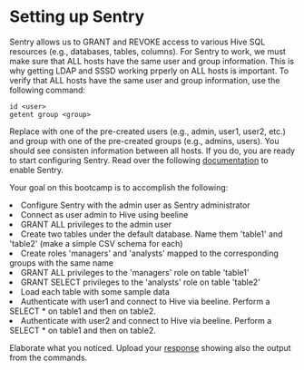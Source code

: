 # Setting up Sentry

Sentry allows us to GRANT and REVOKE access to various Hive SQL resources (e.g., databases, tables, columns). For Sentry to work, we must make sure that ALL hosts have the same user and group information. This is why getting LDAP and SSSD working prperly on ALL hosts is important. To verify that ALL hosts have the same user and group information, use the following command:

```
id <user>
getent group <group>
```

Replace <user> with one of the pre-created users (e.g., admin, user1, user2, etc.) and group with one of the pre-created groups (e.g., admins, users). You should see consisten information between all hosts. If you do, you are ready to start configuring Sentry. Read over the following <a href="xxx">documentation</a> to enable Sentry.

Your goal on this bootcamp is to accomplish the following:

<li>Configure Sentry with the admin user as Sentry administrator</li>
<li>Connect as user admin to Hive using beeline</li>
<li>GRANT ALL privileges to the admin user</li>
<li>Create two tables under the default database. Name them 'table1' and 'table2' (make a simple CSV schema for each)</li>
<li>Create roles 'managers' and 'analysts' mapped to the corresponding groups with the same name</li>
<li>GRANT ALL privileges to the 'managers' role on table 'table1'</li>
<li>GRANT SELECT privileges to the 'analysts' role on table 'table2'</li>
<li>Load each table with some sample data</li>
<li>Authenticate with user1 and connect to Hive via beeline. Perform a SELECT * on table1 and then on table2.</li>
<li>Authenticate with user2 and connect to Hive via beeline. Perform a SELECT * on table1 and then on table2.</li>

Elaborate what you noticed. Upload your <a href="config/output.txt">response</a> showing also the output from the commands.
